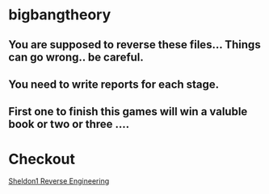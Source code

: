 # bigbangtheory

## You are supposed to reverse these files... Things can go wrong.. be careful.
## You need to write reports for each stage.
## First one to finish this games will win a valuble book or two or three .... 

# Checkout 
[ Sheldon1 Reverse Engineering](https://github.com/Shashied/bigbangtheory/wiki/Bigbang)
